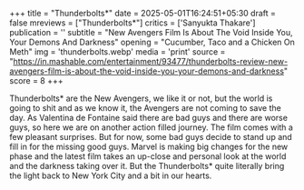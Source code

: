 +++
title = "Thunderbolts*"
date = 2025-05-01T16:24:51+05:30
draft = false
mreviews = ["Thunderbolts*"]
critics = ['Sanyukta Thakare']
publication = ''
subtitle = "New Avengers Film Is About The Void Inside You, Your Demons And Darkness"
opening = "Cucumber, Taco and a Chicken On Meth"
img = 'thunderbolts.webp'
media = 'print'
source = "https://in.mashable.com/entertainment/93477/thunderbolts-review-new-avengers-film-is-about-the-void-inside-you-your-demons-and-darkness"
score = 8
+++

Thunderbolts\* are the New Avengers, we like it or not, but the world is going to shit and as we know it, the Avengers are not coming to save the day. As Valentina de Fontaine said there are bad guys and there are worse guys, so here we are on another action filled journey. The film comes with a few pleasant surprises. But for now, some bad guys decide to stand up and fill in for the missing good guys. Marvel is making big changes for the new phase and the latest film takes an up-close and personal look at the world and the darkness taking over it. But the Thunderbolts\* quite literally bring the light back to New York City and a bit in our hearts.
